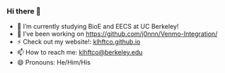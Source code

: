 ### Hi there 👋

<!--
**klhftco/klhftco** is a ✨ _special_ ✨ repository because its `README.md` (this file) appears on your GitHub profile.

https://www.webfx.com/tools/emoji-cheat-sheet/

Here are some ideas to get you started:

- 🔭 I’m currently working on ...
- 🌱 I’m currently learning ...
- 👯 I’m looking to collaborate on ...
- 🤔 I’m looking for help with ...
- 💬 Ask me about ...
- 📫 How to reach me: ...
- 😄 Pronouns: ...
- ⚡ Fun fact: ...
-->

- 🌱 I’m currently studying BioE and EECS at UC Berkeley!
- 🔭 I’ve been working on https://github.com/j0nnn/Venmo-Integration/
- ⚡ Check out my website!: [klhftco.github.io](https://klhftco.github.io)
- 📫 How to reach me: klhftco@berkeley.edu
- 😄 Pronouns: He/Him/His
